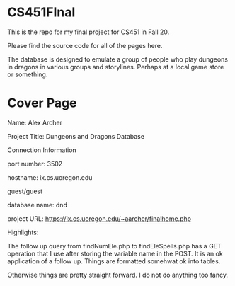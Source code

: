 # CS451FInal

This is the repo for my final project for CS451 in Fall 20.

Please find the source code for all of the pages here. 

The database is designed to emulate a group of people who play dungeons in dragons in various groups and storylines. Perhaps at a local game store or something.

# Cover Page

Name: Alex Archer

Project Title: Dungeons and Dragons Database

Connection Information

  port number: 3502

  hostname: ix.cs.uoregon.edu

  guest/guest

  database name: dnd
  
project URL: https://ix.cs.uoregon.edu/~aarcher/finalhome.php

Highlights:

The follow up query from findNumEle.php to findEleSpells.php has a GET operation that I use after storing the variable name in the POST. It is an ok application of a follow up.
Things are formatted somehwat ok into tables.

Otherwise things are pretty straight forward. I do not do anything too fancy. 

